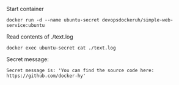 Start container

    docker run -d --name ubuntu-secret devopsdockeruh/simple-web-service:ubuntu

Read contents of ./text.log

    docker exec ubuntu-secret cat ./text.log

Secret message:

    Secret message is: 'You can find the source code here: https://github.com/docker-hy'